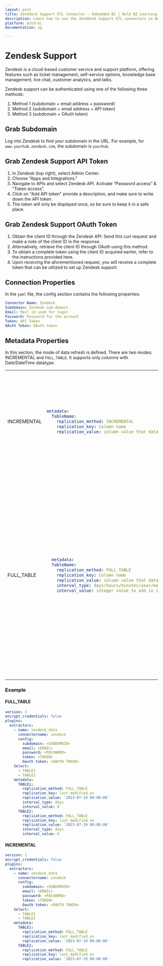 ```yaml
---
layout: post
title: Zenddesk Support ETL Connector – Embedded BI | Bold BI Learning
description: Learn how to use the Zenddesk Support ETL connectors in Bold BI Enterprise Edition. Discover simple steps to integrate data smoothly and make the most of your analytics.
platform: bold-bi
documentation: ug

---
```


# Zendesk Support

Zendesk is a cloud-based customer service and support platform, offering features such as ticket management, self-service options, knowledge base management, live chat, customer analytics, and talks.

Zendesk support can be authenticated using one of the following three methods:
1. Method 1 (subdomain + email address + password)
2. Method 2 (subdomain + email address + API token)
3. Method 3 (subdomain + OAuth token)

## Grab Subdomain
Log into Zendesk to find your subdomain in the URL. For example, for `www.yourhub.zendesk.com`, the subdomain is `yourhub`.

## Grab Zendesk Support API Token
1. In Zendesk (top right), select Admin Center.
2. Choose "Apps and Integrations."
3. Navigate to APIs and select Zendesk API. Activate “Password access” & “Token access”.
4. Click on "Add API token" provide a description, and make sure to write down the API token.
5. The token will only be displayed once, so be sure to keep it in a safe place.

## Grab Zendesk Support OAuth Token
1. Obtain the client ID through the Zendesk API: Send this curl request and make a note of the client ID in the response.
2. Alternatively, retrieve the client ID through OAuth using this method.
3. To obtain a complete token using the client ID acquired earlier, refer to the instructions provided here.
4. Upon receiving the aforementioned request, you will receive a complete token that can be utilized to set up Zendesk support.

## Connection Properties
In the ``yaml`` file, the config section contains the following properties:

```yaml
Connector Name: Zendesk
Subdomain: Zendesk sub-domain
Email: Mail id used for login
Password: Password for the account
Token: API Token
OAuth Token: OAuth token
```


## Metadata Properties

In this section, the mode of data refresh is defined. There are two modes: INCREMENTAL and `FULL_TABLE`. It supports only columns with Date/DateTime datatype.

<table>
    <tr>
        <td></td>
        <td></td>
        <td></td>
    </tr>
    <tr>
        <td>INCREMENTAL</td>
        <td>

```yaml
metadata:
  TableName:
    replication_method: INCREMENTAL
    replication_key: Column name
    replication_value: column value that data starts from
```
</td>
        <td>This mode will fetch data from the date column mentioned as the replication key, starting from the date specified in the replication_value. Once it is scheduled, the replication_value will be updated automatically from the imported data.</td>
    </tr>
    <tr>
        <td>FULL_TABLE</td>
        <td>

```yaml
  metadata:
  TableName:
    replication_method: FULL_TABLE
    replication_key: Column name
    replication_value: column value that data starts from
    interval_type: days/hours/minutes/year/month
    interval_value: integer value to add in interval type

```
</td>
        <td>TThis mode fetches data from the date column mentioned in the replication key from the start date as mentioned in the replication value. Once it is scheduled, the replication value is updated based on the interval_type and interval_value from the imported data. For ex  set interval_type as 'year' and intervalue value as '1'.In first schedule, will fetch the record from Jan 1, 2000 to Dec 31, 2000. In next schedule, will fetch the record from Jan 1, 2001 to Dec 31, 2001 and so on.</td>
    </tr>
</table>

### Example
#### FULL_TABLE

```yaml
version: 1
encrypt_credentials: false
plugins:
  extractors:
    - name: zendesk_data
      connectorname: zendesk
      config:
        subdomain: <SUBDOMAIN>
        email: <EMAIL>
        password: <PASSWORD>
        token: <TOKEN>
        Oauth token: <OAUTH TOKEN>
    Select:
      - TABLE1
      - TABLE2
    metadata:
      TABLE1:
        replication_method: FULL_TABLE
        replication_key: last_modified_on
        replication_value: '2023-07-19 00:00:00'
        interval_type: days
        interval_value: 6
      TABLE2:
        replication_method: FULL_TABLE
        replication_key: last_modified_on
        replication_value: '2023-07-19 00:00:00'
        interval_type: days
        interval_value: 6
```

#### INCREMENTAL

```yaml
version: 1
encrypt_credentials: false
plugins:
  extractors:
    - name: zendesk_data
      connectorname: zendesk
      config:
        subdomain: <SUBDOMAIN>
        email: <EMAIL>
        password: <PASSWORD>
        token: <TOKEN>
        Oauth token: <OAUTH TOKEN>
    Select:
      - TABLE1
      - TABLE2
    metadata:
      TABLE1:
        replication_method: FULL_TABLE
        replication_key: last_modified_on
        replication_value: '2023-07-19 00:00:00'
      TABLE2:
        replication_method: FULL_TABLE
        replication_key: last_modified_on
        replication_value: '2023-07-19 00:00:00'
```

